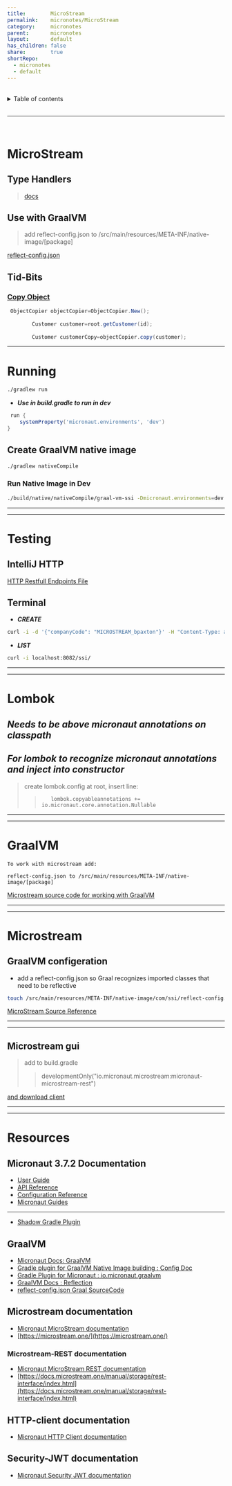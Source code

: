 ```yaml
---
title:        MicroStream    
permalink:    micronotes/MicroStream    
category:     micronotes    
parent:       micronotes    
layout:       default    
has_children: false    
share:        true    
shortRepo:    
  - micronotes    
  - default    
---
```

    
    
<br/>    
    
<details markdown="block">    
<summary>    
Table of contents    
</summary>    
{: .text-delta }    
1. TOC    
{:toc}    
</details>    
    
<br/>    
    
***    
    
<br/>    
    
# MicroStream    
    
## Type Handlers    
    
> [docs](https://docs.microstream.one/manual/storage/addendum/specialized-type-handlers.html)    
    
## Use with GraalVM    
    
> add reflect-config.json to /src/main/resources/META-INF/native-image/[package]    
    
[reflect-config.json](https://gist.github.com/14paxton/d51cc2f493b8d8f4271c0cf55f2aefab)    
    
## Tid-Bits    
    
### [Copy Object](https://docs.microstream.one/manual/storage/storing-data/deep-copy.html)    
    
```java    
 ObjectCopier objectCopier=ObjectCopier.New();    
    
        Customer customer=root.getCustomer(id);    
    
        Customer customerCopy=objectCopier.copy(customer);    
```    
    
---
    
# Running    
    
```bash    
./gradlew run    
```    
    
- ***Use in build.gradle to run in dev***    
    
```groovy    
 run {    
    systemProperty('micronaut.environments', 'dev')    
}    
```    
    
## Create GraalVM native image    
    
```bash    
./gradlew nativeCompile    
```    
    
### Run Native Image in Dev    
    
```bash    
./build/native/nativeCompile/graal-vm-ssi -Dmicronaut.environments=dev    
```    
    
---
    
---
    
# Testing    
    
## IntelliJ HTTP    
    
[HTTP Restfull Endpoints File](rest-api.http)    
    
## Terminal    
    
- ***CREATE***    
    
```bash    
curl -i -d '{"companyCode": "MICROSTREAM_bpaxton"}' -H "Content-Type: application/json" -X POST POST http://localhost:8082/ssi    
```    
    
- ***LIST***    
    
```bash    
curl -i localhost:8082/ssi/    
```    
    
---
    
---
    
# Lombok    
    
## ***Needs to be above micronaut annotations on classpath***    
    
## ***For lombok to recognize micronaut annotations and inject into constructor***    
    
> create lombok.config at root, insert line:    
>    
>> ```propeties    
>>    lombok.copyableannotations += io.micronaut.core.annotation.Nullable    
>> ```    
    
    
---
    
---
    
# GraalVM    
    
`To work with microstream add:`    
    
`reflect-config.json to /src/main/resources/META-INF/native-image/[package]`    
    
[Microstream source code for working with GraalVM](https://github.com/microstream-one/example-graalvm-native/tree/master/graalvm-native/src/main/resources/META-INF/native-image)    
    
    
---
    
---
    
# Microstream    
    
## GraalVM configeration    
    
- add a reflect-config.json so Graal recognizes imported classes that need to be reflective    
    
```bash    
touch /src/main/resources/META-INF/native-image/com/ssi/reflect-config.json    
```    
    
[MicroStream Source Reference](https://gist.github.com/14paxton/d51cc2f493b8d8f4271c0cf55f2aefab)    
    
    
---
    
---
    
## Microstream gui    
    
> add to build.gradle    
>> developmentOnly("io.micronaut.microstream:micronaut-microstream-rest")    
    
[and download client ](https://docs.microstream.one/manual/storage/rest-interface/client-gui.html)    
    
    
---
    
---
    
# Resources    
    
## Micronaut 3.7.2 Documentation    
    
- [User Guide](https://docs.micronaut.io/3.7.2/guide/index.html)    
- [API Reference](https://docs.micronaut.io/3.7.2/api/index.html)    
- [Configuration Reference](https://docs.micronaut.io/3.7.2/guide/configurationreference.html)    
- [Micronaut Guides](https://guides.micronaut.io/index.html)

---
    
- [Shadow Gradle Plugin](https://plugins.gradle.org/plugin/com.github.johnrengelman.shadow)    
    
## GraalVM    
    
- [Micronaut Docs: GraalVM ](https://docs.micronaut.io/latest/guide/index.html#graal)    
- [Gradle plugin for GraalVM Native Image building : Config Doc](https://graalvm.github.io/native-build-tools/0.9.13/gradle-plugin.html#configuration-options)    
- [Gradle Plugin for Micronaut : io.micronaut.graalvm](https://plugins.gradle.org/plugin/io.micronaut.graalvm)    
- [GraalVM Docs : Reflection](https://www.graalvm.org/22.2/reference-manual/native-image/metadata/)    
- [reflect-config.json Graal SourceCode](https://github.com/oracle/graal/blob/master/docs/reference-manual/native-image/Reflection.md)    
    
## Microstream documentation    
    
- [Micronaut MicroStream documentation](https://micronaut-projects.github.io/micronaut-microstream/latest/guide)    
- [https://microstream.one/](https://microstream.one/)    
    
### Microstream-REST documentation    
    
- [Micronaut MicroStream REST documentation](https://micronaut-projects.github.io/micronaut-microstream/latest/guide/#rest)    
- [https://docs.microstream.one/manual/storage/rest-interface/index.html](https://docs.microstream.one/manual/storage/rest-interface/index.html)    
    
## HTTP-client documentation    
    
- [Micronaut HTTP Client documentation](https://docs.micronaut.io/latest/guide/index.html#httpClient)    
    
## Security-JWT documentation    
    
- [Micronaut Security JWT documentation](https://micronaut-projects.github.io/micronaut-security/latest/guide/index.html)